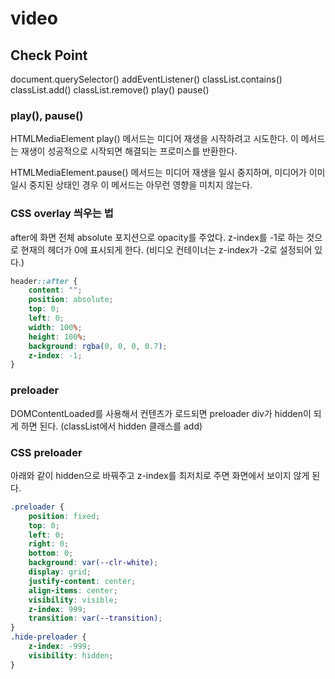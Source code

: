 # video

## Check Point

document.querySelector()
addEventListener()
classList.contains()
classList.add()
classList.remove()
play()
pause()

### play(), pause()

HTMLMediaElement play() 메서드는 미디어 재생을 시작하려고 시도한다. 이 메서드는 재생이 성공적으로 시작되면 해결되는 프로미스를 반환한다.

HTMLMediaElement.pause() 메서드는 미디어 재생을 일시 중지하며, 미디어가 이미 일시 중지된 상태인 경우 이 메서드는 아무런 영향을 미치지 않는다.

### CSS overlay 씌우는 법

after에 화면 전체 absolute 포지션으로 opacity를 주었다. z-index를 -1로 하는 것으로 현재의 헤더가 0에 표시되게 한다. (비디오 컨테이너는 z-index가 -2로 설정되어 있다.)

```css
header::after {
    content: "";
    position: absolute;
    top: 0;
    left: 0;
    width: 100%;
    height: 100%;
    background: rgba(0, 0, 0, 0.7);
    z-index: -1;
}
```

### preloader

DOMContentLoaded를 사용해서 컨텐츠가 로드되면 preloader div가 hidden이 되게 하면 된다. (classList에서 hidden 클래스를 add)

### CSS preloader

아래와 같이 hidden으로 바꿔주고 z-index를 최저치로 주면 화면에서 보이지 않게 된다.

```css
.preloader {
    position: fixed;
    top: 0;
    left: 0;
    right: 0;
    bottom: 0;
    background: var(--clr-white);
    display: grid;
    justify-content: center;
    align-items: center;
    visibility: visible;
    z-index: 999;
    transition: var(--transition);
}
.hide-preloader {
    z-index: -999;
    visibility: hidden;
}
```
